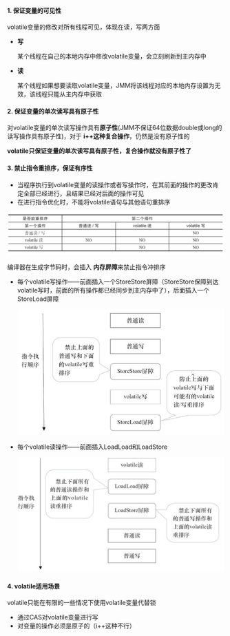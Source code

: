 #### 1. 保证变量的可见性

volatile变量的修改对所有线程可见，体现在读，写两方面

* **写**

  某个线程在自己的本地内存中修改volatile变量，会立刻刷新到主内存中

* **读**

  某个线程如果想要读取volatile变量，JMM将该线程对应的本地内存设置为无效，该线程只能从主内存中获取
  
  

#### 2. 保证变量的单次读写具有原子性

对volatile变量的单次读写操作具有**原子性**(JMM不保证64位数据double或long的读写操作具有原子性)，对于 **i++这种复合操作**，仍然是没有原子性的

**volatile只保证变量的单次读写具有原子性，复合操作就没有原子性了**

#### 3. 禁止指令重排序，保证有序性

- 当程序执行到volatile变量的读操作或者写操作时，在其前面的操作的更改肯定全部已经进行，且结果已经对后面的操作可见
- 在进行指令优化时，不能将volatile语句与其他语句重排序



![8](p/8.png)

编译器在生成字节码时，会插入 **内存屏障**来禁止指令冲排序



* 每个volatile写操作——前面插入一个StoreStore屏障（StoreStore保障到达volatile写时，前面的所有操作都已经同步到主内存中了），后面插入一个StoreLoad屏障

  ![8](p/9.png)

* 每个volatile读操作——前面插入LoadLoad和LoadStore

  ![8](p/10.png)



#### 4. volatile适用场景

volatile只能在有限的一些情况下使用volatile变量代替锁

* 通过CAS对volatile变量进行写
* 对变量的操作必须是原子的（i++这种不行）



